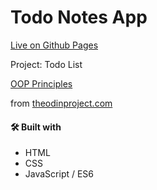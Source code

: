 # Todo Notes App

[Live on Github Pages](https://earosselot.github.io/ToDoList/)

Project: Todo List

[OOP Principles](https://www.theodinproject.com/paths/full-stack-javascript/courses/javascript/lessons/todo-list)

from [theodinproject.com](https://www.theodinproject.com/paths/full-stack-javascript/courses/javascript/lessons/weather-app)

#### 🛠️ Built with
* HTML
* CSS
* JavaScript / ES6
